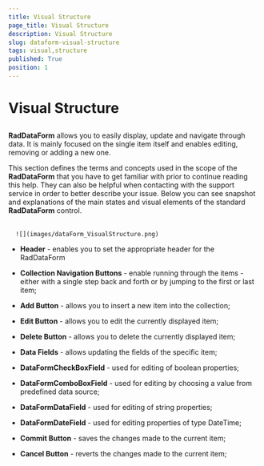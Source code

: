 ```yaml
---
title: Visual Structure
page_title: Visual Structure
description: Visual Structure
slug: dataform-visual-structure
tags: visual,structure
published: True
position: 1
---
```


# Visual Structure



## 

__RadDataForm__ allows you to easily display, update and navigate through data. It is mainly focused on the single item itself and enables editing, removing or adding a new one. 

This section defines the terms and concepts used in the scope of the __RadDataForm__ that you have to get familiar with prior to continue reading this help. They can also be helpful when contacting with the support service in order to better describe your issue. Below you can see snapshot and explanations of the main states and visual elements of the standard __RadDataForm__ control.




         
      ![](images/dataForm_VisualStructure.png)

* __Header__ - enables you to set the appropriate header for the RadDataForm 

* __Collection Navigation Buttons__ - enable running through the items - either with a single step back and forth or by jumping to the first or last item;

* __Add Button__ - allows you to insert a new item into the collection;

* __Edit Button__ - allows you to edit the currently displayed item;

* __Delete Button__ - allows you to delete the currently displayed item;

* __Data Fields__ - allows updating the fields of the specific item;

* __DataFormCheckBoxField__ - used for editing of boolean properties;

* __DataFormComboBoxField__ - used for editing by choosing a value from predefined data source;

* __DataFormDataField__ - used for editing of string properties;

* __DataFormDateField__ - used for editing properties of type DateTime;

* __Commit Button__ - saves the changes made to the current item;

* __Cancel Button__ - reverts the changes made to the current item;     
